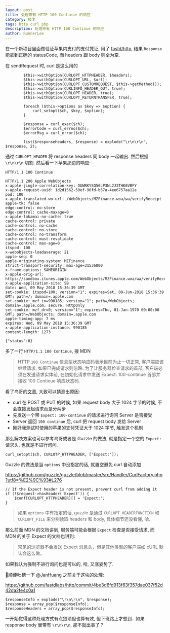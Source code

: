```yaml
---
layout: post
title: 处理带有 HTTP 100 Continue 的响应
category: 技术
tags: http curl php
description: 处理带有 HTTP 100 Continue 的响应
author: RunnerLee
---
```


在一个新项目里面做验证苹果内支付的支付凭证, 用了 [fastd/http](https://github.com/fastdlabs/http), 
结果 `Response` 能拿到正确的 statusCode, 而 headers 跟 body 则全为空.

在 sendRequest 时, curl 是这么用的

```
        $this->withOption(CURLOPT_HTTPHEADER, $headers);
        $this->withOption(CURLOPT_URL, $url);
        $this->withOption(CURLOPT_CUSTOMREQUEST, $this->getMethod());
        $this->withOption(CURLINFO_HEADER_OUT, true);
        $this->withOption(CURLOPT_HEADER, true);
        $this->withOption(CURLOPT_RETURNTRANSFER, true);

        foreach ($this->options as $key => $option) {
            curl_setopt($ch, $key, $option);
        }

        $response = curl_exec($ch);
        $errorCode = curl_errno($ch);
        $errorMsg = curl_error($ch);

        list($responseHeaders, $response) = explode("\r\n\r\n", $response, 2);
```

通过 `CURLOPT_HEADER` 将 response headers 同 body 一起输出. 然后根据 `\r\n\r\n` 切割. 然后看一下苹果那边的响应:

```
HTTP/1.1 100 Continue

HTTP/1.1 200 Apple WebObjects
x-apple-jingle-correlation-key: DUWRKYSQ56LP3NL2J3THK6VBFY
x-apple-request-uuid: 1d2d1562-50ef-96fd-b57a-4ee6757aa12e
pod: 100
x-apple-translated-wo-url: /WebObjects/MZFinance.woa/wa/verifyReceipt
apple-tk: false
edge-control: no-store
edge-control: cache-maxage=0
x-apple-lokamai-no-cache: true
cache-control: private
cache-control: no-cache
cache-control: no-store
cache-control: no-transform
cache-control: must-revalidate
cache-control: max-age=0
itspod: 100
x-webobjects-loadaverage: 21
apple-seq: 0
apple-originating-system: MZFinance
strict-transport-security: max-age=31536000
x-frame-options: SAMEORIGIN
x-apple-orig-url: https://sandbox.itunes.apple.com/WebObjects/MZFinance.woa/wa/verifyReceipt
x-apple-application-site: SB
date: Wed, 09 May 2018 15:36:39 GMT
set-cookie: itspod=100; version="1"; expires=Sat, 09-Jun-2018 15:36:39 GMT; path=/; domain=.apple.com
set-cookie: mzf_in=990185; version="1"; path=/WebObjects; domain=.apple.com; secure; HttpOnly
set-cookie: mzf_dr=0; version="1"; expires=Thu, 01-Jan-1970 00:00:00 GMT; path=/WebObjects; domain=.apple.com
apple-timing-app: 7 ms
expires: Wed, 09 May 2018 15:36:39 GMT
x-apple-application-instance: 990185
content-length: 1273

{"status":0}
```

多了一行 `HTTP/1.1 100 Continue`, 搜 MDN 

> HTTP `100 Continue` 信息型状态响应码表示目前为止一切正常, 客户端应该继续请求, 如果已完成请求则忽略. 为了让服务器检查请求的首部, 客户端必须在发送请求实体前, 在初始化请求中发送 Expect: 100-continue 首部并接收 100 Continue 响应状态码.

看了鸟哥的[文章](http://www.laruence.com/2011/01/20/1840.html), 大致可以猜测出原因:

- curl 在 POST 或 PUT 的时候, 如果 request body 大于 1024 字节的时候, 不会直接发起请求而是分两步
- 先发送一个带 `Expect: 100-continue` 的请求进行询问 Server 是否接受
- Server 返回 `100 continue` 后, curl 把 request body 发给 Server
- 刚好我测试时使用的苹果的支付凭证大于 1024 字节, 触发这个机制

那么解决方案也可以参考鸟哥或者是 Guzzle 的做法, 就是指定一个空的 `Expect:` 请求头, 也就是不进行询问.
```
curl_setopt($ch, CURLOTP_HTTPHEADER, ['Expect:']);
```

Guzzle 的做法是当 `options` 中没指定的话, 就置空避免 curl 自动添加

https://github.com/guzzle/guzzle/blob/master/src/Handler/CurlFactory.php?utf8=%E2%9C%93#L276
```
// If the Expect header is not present, prevent curl from adding it
if (!$request->hasHeader('Expect')) {
    $conf[CURLOPT_HTTPHEADER][] = 'Expect:';
}
```

> 如果 `options` 中有指定的话, guzzle 是通过 `CURLOPT_HEADERFUNCTION` 和 `CURLOPT_FILE` 来分别读取 headers 和 body, 具体细节还没看懂, 哈.

那么前面 MDN 的文档讲到, 服务端可能会根据 `Expect` 检查是否接受请求, 而 MDN 的关于 Expect 的文档也讲到:

> 常见的浏览器不会发送 Expect 消息头，但是其他类型的客户端如 cURL 默认会这么做。

如果我认为强制不进行询问也是可以的, 哈, 又涨姿势了.

顺便吐槽一下 [@JanHuang](https://github.com/JanHuang) 之前关于这块的处理:

https://github.com/fastdlabs/http/commit/4be3d6fd913f63f357dae037f52d42da2fe4c0a1

```
$responseInfo = explode("\r\n\r\n", $response);
$response = array_pop($responseInfo);
$responseHeaders = array_pop($responseInfo);
```

一开始觉得这种处理方式有点猥琐但也算有效, 但下班路上才想到.. 如果 response body 里带有 `\r\n\r\n`, 那不就出事了 ?
